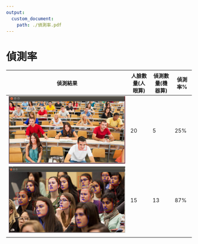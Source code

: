 ```yaml
---
output:
  custom_document:
    path: ./偵測率.pdf
---
```

# 偵測率

| 偵測結果       | 人臉數量(人眼算) | 偵測數量(機器算) | 偵測率% |
| -------------- | ---------------- | ---------------- | ------- |
| ![](./HW1.png) | 20               | 5                | 25%     |
| ![](./HW2.png) | 15               | 13               | 87%     |
|                |                  |                  |         |